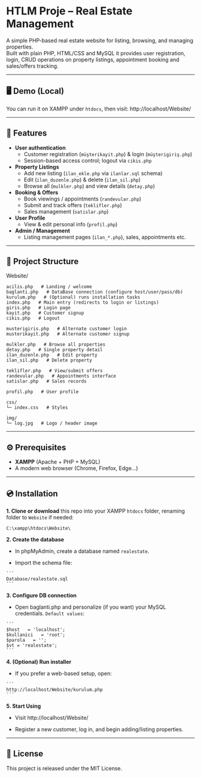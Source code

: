 # HTLM Proje – Real Estate Management

A simple PHP-based real estate website for listing, browsing, and managing properties.  
Built with plain PHP, HTML/CSS and MySQL it provides user registration, login, CRUD operations on property listings, appointment booking and sales/offers tracking.

---

## 🖥️ Demo (Local)

You can run it on XAMPP under `htdocs`, then visit: http://localhost/Website/

---

## 🚀 Features

- **User authentication**  
  - Customer registration (`müşterikayit.php`) & login (`müşterigiriş.php`)  
  - Session-based access control; logout via `cikis.php`
- **Property Listings**  
  - Add new listing (`ilan_ekle.php` via `ilanlar.sql` schema)  
  - Edit (`ilan_duzenle.php`) & delete (`ilan_sil.php`)  
  - Browse all (`mulkler.php`) and view details (`detay.php`)
- **Booking & Offers**  
  - Book viewings / appointments (`randevular.php`)  
  - Submit and track offers (`teklifler.php`)  
  - Sales management (`satislar.php`)
- **User Profile**  
  - View & edit personal info (`profil.php`)
- **Admin / Management**  
  - Listing management pages (`ilan_*.php`), sales, appointments etc.

---

## 📂 Project Structure

 Website/
 ```
 acilis.php   # Landing / welcome
 baglanti.php   # DataBase connection (configure host/user/pass/db)
 kurulum.php   # (Optional) runs installation tasks
 index.php   # Main entry (redirects to login or listings)
 giris.php   # Login page
 kayit.php   # Customer signup
 cikis.php   # Logout

 musterigiris.php   # Alternate customer login
 musterikayit.php   # Alternate customer signup

 mulkler.php   # Browse all properties
 detay.php   # Single property detail
 ilan_duzenle.php   # Edit property
 ilan_sil.php   # Delete property

 teklifler.php   # View/submit offers
 randevular.php   # Appointments interface
 satislar.php   # Sales records

 profil.php   # User profile

 css/
 └─ index.css   # Styles

 img/
 └─ log.jpg   # Logo / header image
```
---

## ⚙️ Prerequisites

- **XAMPP** (Apache + PHP + MySQL)  
- A modern web browser (Chrome, Firefox, Edge…)

---

## 💿 Installation

**1. Clone or download** this repo into your XAMPP `htdocs` folder, renaming folder to `Website` if needed:

   ```
   C:\xampp\htdocs\Website\
   ```
   
**2. Create the database**

   - In phpMyAdmin, create a database named `realestate`.

   - Import the schema file:

    ```
    Database/realestate.sql
    ```
    
**3. Configure DB connection**
   - Open baglanti.php and personalize (if you want) your MySQL credentials. `Default values`:
 
    ```
    $host   = 'localhost';
    $kullanici   = 'root';
    $parola   = '';
    $vt = 'realestate';
    ```
   
**4. (Optional) Run installer**
   - If you prefer a web-based setup, open:

    ```
    http://localhost/Website/kurulum.php
    ```

**5. Start Using**
   - Visit http://localhost/Website/
   
   - Register a new customer, log in, and begin adding/listing properties.

---
## 📄 License
This project is released under the MIT License.
